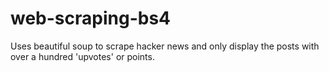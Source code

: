 # web-scraping-bs4

Uses beautiful soup to scrape hacker news and only display the posts with over a hundred 'upvotes' or points. 
